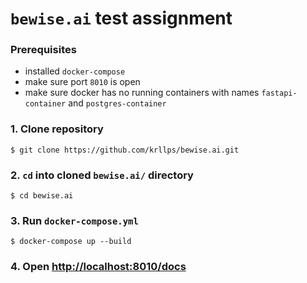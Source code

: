 # `bewise.ai` test assignment

### Prerequisites

- installed `docker-compose`
- make sure port `8010` is open
- make sure docker has no running containers with names `fastapi-container` and `postgres-container`

### 1. Clone repository

    $ git clone https://github.com/krllps/bewise.ai.git

### 2. `cd` into cloned `bewise.ai/` directory

    $ cd bewise.ai

### 3. Run `docker-compose.yml`

    $ docker-compose up --build


### 4. Open <a href="http://localhost:8010/docs" target="_blank"> http://localhost:8010/docs </a>
